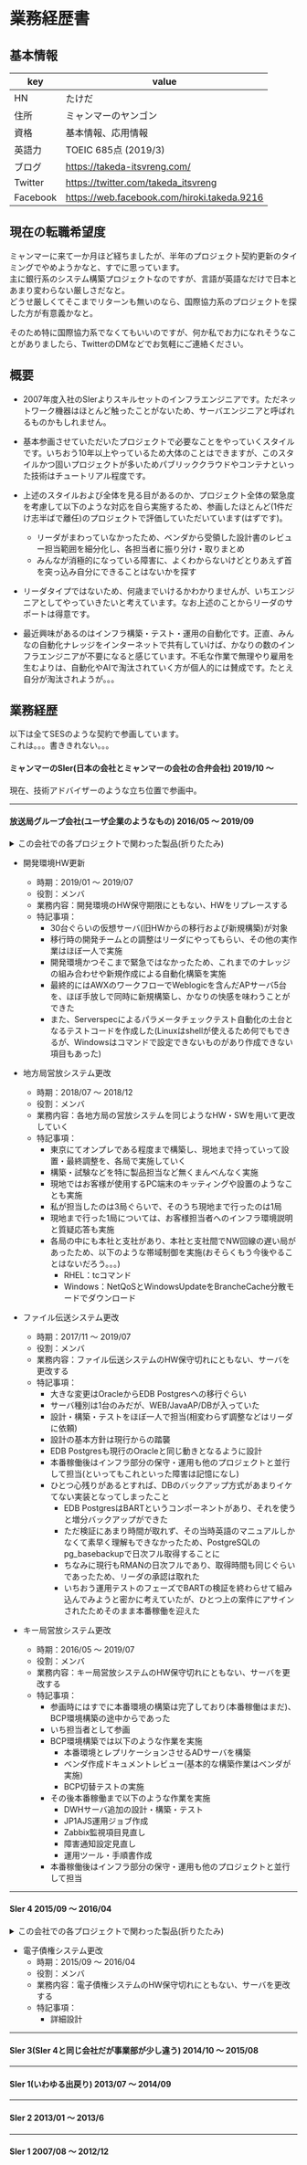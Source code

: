 # 業務経歴書

## 基本情報

| key | value |
----|----
| HN | たけだ |
| 住所 | ミャンマーのヤンゴン |
| 資格 | 基本情報、応用情報 |
| 英語力 | TOEIC 685点 (2019/3) |
| ブログ | https://takeda-itsvreng.com/ |
| Twitter | https://twitter.com/takeda_itsvreng |
| Facebook | https://web.facebook.com/hiroki.takeda.9216 |

## 現在の転職希望度

ミャンマーに来て一か月ほど経ちましたが、半年のプロジェクト契約更新のタイミングでやめようかなと、すでに思っています。  
主に銀行系のシステム構築プロジェクトなのですが、言語が英語なだけで日本とあまり変わらない厳しさだなと。  
どうせ厳しくてそこまでリターンも無いのなら、国際協力系のプロジェクトを探した方が有意義かなと。

そのため特に国際協力系でなくてもいいのですが、何か私でお力になれそうなことがありましたら、TwitterのDMなどでお気軽にご連絡ください。

## 概要

- 2007年度入社のSIerよりスキルセットのインフラエンジニアです。ただネットワーク機器はほとんど触ったことがないため、サーバエンジニアと呼ばれるものかもしれません。

- 基本参画させていただいたプロジェクトで必要なことをやっていくスタイルです。いちおう10年以上やっているため大体のことはできますが、このスタイルかつ固いプロジェクトが多いためパブリッククラウドやコンテナといった技術はチュートリアル程度です。

- 上述のスタイルおよび全体を見る目があるのか、プロジェクト全体の緊急度を考慮して以下のような対応を自ら実施するため、参画したほとんど(1件だけ志半ばで離任)のプロジェクトで評価していただいています(はずです)。
  - リーダがまわっていなかったため、ベンダから受領した設計書のレビュー担当範囲を細分化し、各担当者に振り分け・取りまとめ
  - みんなが消極的になっている障害に、よくわからないけどとりあえず首を突っ込み自分にできることはないかを探す

- リーダタイプではないため、何歳までいけるかわかりませんが、いちエンジニアとしてやっていきたいと考えています。なお上述のことからリーダのサポートは得意です。

- 最近興味があるのはインフラ構築・テスト・運用の自動化です。正直、みんなの自動化ナレッジをインターネットで共有していけば、かなりの数のインフラエンジニアが不要になると感じています。不毛な作業で無理やり雇用を生むよりは、自動化やAIで淘汰されていく方が個人的には賛成です。たとえ自分が淘汰されようが。。。

## 業務経歴

以下は全てSESのような契約で参画しています。  
これは。。。書ききれない。。。

#### ミャンマーのSIer(日本の会社とミャンマーの会社の合弁会社) 2019/10 ～

現在、技術アドバイザーのような立ち位置で参画中。

---

#### 放送局グループ会社(ユーザ企業のようなもの) 2016/05 ～ 2019/09

<details>
<summary>この会社での各プロジェクトで関わった製品(折りたたみ)</summary>
<pre>
<code>
OS
 - RHEL7系
 - WindowsServer 2012R2/2016
仮想化
 - ESXi 6.0/6.5/6.7
 - vCSA 6.0/6.5/6.7
DBMS
 - Oracle 12c
 - EDB Postgres 10
Web/AP
 - Weblogic
 - Apache
 - Tomcat
監視
 - Zabbix 3/4
 - JP1 Base/IM/AJS/TELStaff
バックアップ
 - Netbackup
 - Veeam Backup & Replication
高可用
 - AppHA
Windows管理
 - ActiveDirectory
 - WSUS
セキュリティ
 - SEPM
その他
 - Bash shell
 - Powershell
 - VMware PowerCLI
 - ansible
 - AWX
 - gitlab
 - Serverspec
 - molecule
</code>
</pre>
</details>

- 開発環境HW更新
  - 時期：2019/01 ～ 2019/07
  - 役割：メンバ
  - 業務内容：開発環境のHW保守期限にともない、HWをリプレースする
  - 特記事項：
    - 30台ぐらいの仮想サーバ(旧HWからの移行および新規構築)が対象
    - 移行時の開発チームとの調整はリーダにやってもらい、その他の実作業はほぼ一人で実施
    - 開発環境かつそこまで緊急ではなかったため、これまでのナレッジの組み合わせや新規作成による自動化構築を実施
    - 最終的にはAWXのワークフローでWeblogicを含んだAPサーバ5台を、ほぼ手放しで同時に新規構築し、かなりの快感を味わうことができた
    - また、Serverspecによるパラメータチェックテスト自動化の土台となるテストコードを作成した(Linuxはshellが使えるため何でもできるが、Windowsはコマンドで設定できないものがあり作成できない項目もあった)

- 地方局営放システム更改
  - 時期：2018/07 ～ 2018/12
  - 役割：メンバ
  - 業務内容：各地方局の営放システムを同じようなHW・SWを用いて更改していく
  - 特記事項：
    - 東京にてオンプレである程度まで構築し、現地まで持っていって設置・最終調整を、各局で実施していく
    - 構築・試験などを特に製品担当など無くまんべんなく実施
    - 現地ではお客様が使用するPC端末のキッティングや設置のようなことも実施
    - 私が担当したのは3局ぐらいで、そのうち現地まで行ったのは1局
    - 現地まで行った1局については、お客様担当者へのインフラ環境説明と質疑応答も実施
    - 各局の中にも本社と支社があり、本社と支社間でNW回線の遅い局があったため、以下のような帯域制御を実施(おそらくもう今後やることはないだろう。。。)
      - RHEL：tcコマンド
      - Windows：NetQoSとWindowsUpdateをBrancheCache分散モードでダウンロード

- ファイル伝送システム更改
  - 時期：2017/11 ～ 2019/07
  - 役割：メンバ
  - 業務内容：ファイル伝送システムのHW保守切れにともない、サーバを更改する
  - 特記事項：
    - 大きな変更はOracleからEDB Postgresへの移行ぐらい
    - サーバ種別は1台のみだが、WEB/JavaAP/DBが入っていた
    - 設計・構築・テストをほぼ一人で担当(相変わらず調整などはリーダに依頼)
    - 設計の基本方針は現行からの踏襲
    - EDB Postgresも現行のOracleと同じ動きとなるように設計
    - 本番稼働後はインフラ部分の保守・運用も他のプロジェクトと並行して担当(といってもこれといった障害は記憶になし)
    - ひとつ心残りがあるとすれば、DBのバックアップ方式があまりイケてない実装となってしまったこと
      - EDB PostgresはBARTというコンポーネントがあり、それを使うと増分バックアップができた
      - ただ検証にあまり時間が取れず、その当時英語のマニュアルしかなくて素早く理解もできなかったため、PostgreSQLのpg_basebackupで日次フル取得することに
      - ちなみに現行もRMANの日次フルであり、取得時間も同じぐらいであったため、リーダの承認は取れた
      - いちおう運用テストのフェーズでBARTの検証を終わらせて組み込んでみようと密かに考えていたが、ひとつ上の案件にアサインされたためそのまま本番稼働を迎えた

- キー局営放システム更改
  - 時期：2016/05 ～ 2019/07
  - 役割：メンバ
  - 業務内容：キー局営放システムのHW保守切れにともない、サーバを更改する
  - 特記事項：
    - 参画時にはすでに本番環境の構築は完了しており(本番稼働はまだ)、BCP環境構築の途中からであった
    - いち担当者として参画
    - BCP環境構築では以下のような作業を実施
      - 本番環境とレプリケーションさせるADサーバを構築
      - ベンダ作成ドキュメントレビュー(基本的な構築作業はベンダが実施)
      - BCP切替テストの実施
    - その後本番稼働まで以下のような作業を実施
      - DWHサーバ追加の設計・構築・テスト
      - JP1AJS運用ジョブ作成
      - Zabbix監視項目見直し
      - 障害通知設定見直し
      - 運用ツール・手順書作成
    - 本番稼働後はインフラ部分の保守・運用も他のプロジェクトと並行して担当

---

#### SIer 4 2015/09 ～ 2016/04

<details>
<summary>この会社での各プロジェクトで関わった製品(折りたたみ)</summary>
<pre>
<code>
OS
 - RHEL6.6
 - WindowsServer 2012R2
仮想化
 - Oracle VM VirtualBox
DBMS
 - Oracle 12c
監視
 - JP1 Base/IM/AJS/SSO/NNMi
</code>
</pre>
</details>

- 電子債権システム更改
  - 時期：2015/09 ～ 2016/04
  - 役割：メンバ
  - 業務内容：電子債権システムのHW保守切れにともない、サーバを更改する
  - 特記事項：
    - 詳細設計

---

#### SIer 3(SIer 4と同じ会社だが事業部が少し違う) 2014/10 ～ 2015/08

---

#### SIer 1(いわゆる出戻り) 2013/07 ～ 2014/09

---

#### SIer 2 2013/01 ～ 2013/6

---

#### SIer 1 2007/08 ～ 2012/12

